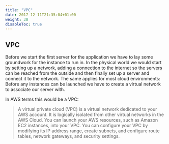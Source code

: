 ```yaml
---
title: "VPC"
date: 2017-12-11T21:35:04+01:00
weight: 30
disableToc: true
---
```


## VPC

Before we start the first server for the application we have to lay some groundwork for the instance to run in. In the physical world we would start by setting up a network, adding a connection to the internet so the servers can be reached from the outside and then finally set up a server and connect it to the network.
The same applies for most cloud environments: Before any instances can be launched we have to create a virtual network to associate our server with.

In AWS terms this would be a VPC:

> A virtual private cloud (VPC) is a virtual network dedicated to your AWS account. It is logically isolated from other virtual networks in the AWS Cloud. You can launch your AWS resources, such as Amazon EC2 instances, into your VPC. You can configure your VPC by modifying its IP address range, create subnets, and configure route tables, network gateways, and security settings.
